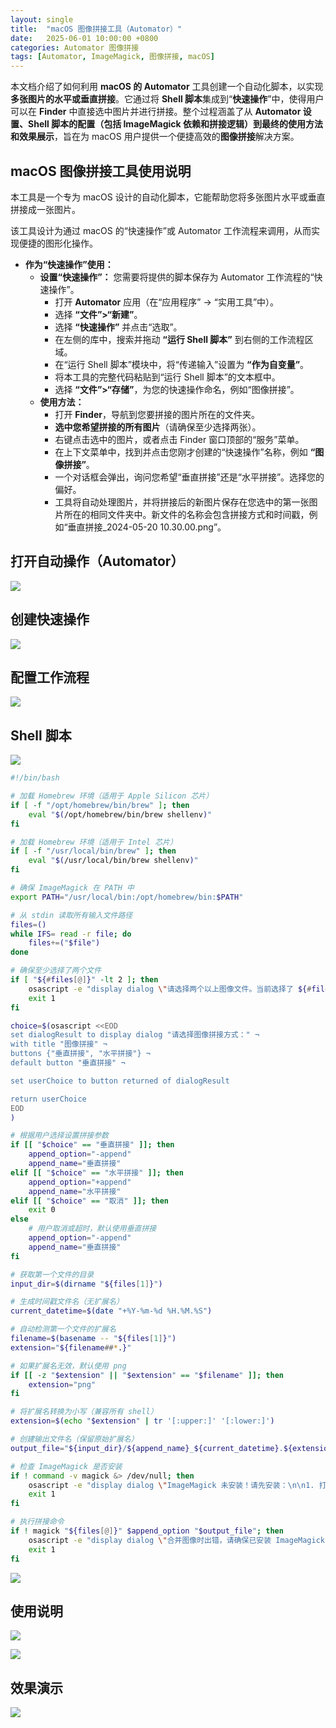 ```yaml
---
layout: single
title:  "macOS 图像拼接工具（Automator）"
date:   2025-06-01 10:00:00 +0800
categories: Automator 图像拼接
tags: [Automator, ImageMagick, 图像拼接, macOS]
---
```


本文档介绍了如何利用 **macOS 的 Automator** 工具创建一个自动化脚本，以实现**多张图片的水平或垂直拼接**。它通过将 **Shell 脚本**集成到“**快速操作**”中，使得用户可以在 **Finder** 中直接选中图片并进行拼接。整个过程涵盖了从 **Automator 设置、Shell 脚本的配置（包括 ImageMagick 依赖和拼接逻辑）到最终的使用方法和效果展示**，旨在为 macOS 用户提供一个便捷高效的**图像拼接**解决方案。

## macOS 图像拼接工具使用说明

本工具是一个专为 macOS 设计的自动化脚本，它能帮助您将多张图片水平或垂直拼接成一张图片。

该工具设计为通过 macOS 的“快速操作”或 Automator 工作流程来调用，从而实现便捷的图形化操作。

* **作为“快速操作”使用：**
    * **设置“快速操作”：** 您需要将提供的脚本保存为 Automator 工作流程的“快速操作”。
        * 打开 **Automator** 应用（在“应用程序” -> “实用工具”中）。
        * 选择 **“文件”>“新建”**。
        * 选择 **“快速操作”** 并点击“选取”。
        * 在左侧的库中，搜索并拖动 **“运行 Shell 脚本”** 到右侧的工作流程区域。
        * 在“运行 Shell 脚本”模块中，将“传递输入”设置为 **“作为自变量”**。
        * 将本工具的完整代码粘贴到“运行 Shell 脚本”的文本框中。
        * 选择 **“文件”>“存储”**，为您的快速操作命名，例如“图像拼接”。
    * **使用方法：**
        * 打开 **Finder**，导航到您要拼接的图片所在的文件夹。
        * **选中您希望拼接的所有图片**（请确保至少选择两张）。
        * 右键点击选中的图片，或者点击 Finder 窗口顶部的“服务”菜单。
        * 在上下文菜单中，找到并点击您刚才创建的“快速操作”名称，例如 **“图像拼接”**。
        * 一个对话框会弹出，询问您希望“垂直拼接”还是“水平拼接”。选择您的偏好。
        * 工具将自动处理图片，并将拼接后的新图片保存在您选中的第一张图片所在的相同文件夹中。新文件的名称会包含拼接方式和时间戳，例如“垂直拼接_2024-05-20 10.30.00.png”。


## 打开自动操作（Automator）

![](/images/2025/Automator/Automator.jpeg)

## 创建快速操作

![](/images/2025/Automator/AutomatorQuickOperation.jpeg)

## 配置工作流程

![](/images/2025/Automator/AutomatorQuickOperation-Config.jpeg)

## Shell 脚本

![](/images/2025/Automator/ImageStitching-ShellCode.jpeg)

```bash
#!/bin/bash

# 加载 Homebrew 环境（适用于 Apple Silicon 芯片）
if [ -f "/opt/homebrew/bin/brew" ]; then
    eval "$(/opt/homebrew/bin/brew shellenv)"
fi

# 加载 Homebrew 环境（适用于 Intel 芯片）
if [ -f "/usr/local/bin/brew" ]; then
    eval "$(/usr/local/bin/brew shellenv)"
fi

# 确保 ImageMagick 在 PATH 中
export PATH="/usr/local/bin:/opt/homebrew/bin:$PATH"

# 从 stdin 读取所有输入文件路径
files=()
while IFS= read -r file; do
    files+=("$file")
done

# 确保至少选择了两个文件
if [ "${#files[@]}" -lt 2 ]; then
    osascript -e "display dialog \"请选择两个以上图像文件。当前选择了 ${#files[@]} 个文件。\" with title \"图像拼接错误\" buttons {\"好的\"} default button \"好的\" with icon stop"
    exit 1
fi

choice=$(osascript <<EOD
set dialogResult to display dialog "请选择图像拼接方式：" ¬
with title "图像拼接" ¬
buttons {"垂直拼接", "水平拼接"} ¬
default button "垂直拼接" ¬

set userChoice to button returned of dialogResult

return userChoice
EOD
)

# 根据用户选择设置拼接参数
if [[ "$choice" == "垂直拼接" ]]; then
    append_option="-append"
    append_name="垂直拼接"
elif [[ "$choice" == "水平拼接" ]]; then
    append_option="+append"
    append_name="水平拼接"
elif [[ "$choice" == "取消" ]]; then
	exit 0
else
    # 用户取消或超时，默认使用垂直拼接
    append_option="-append"
    append_name="垂直拼接"
fi

# 获取第一个文件的目录
input_dir=$(dirname "${files[1]}")

# 生成时间戳文件名（无扩展名）
current_datetime=$(date "+%Y-%m-%d %H.%M.%S")

# 自动检测第一个文件的扩展名
filename=$(basename -- "${files[1]}")
extension="${filename##*.}"

# 如果扩展名无效，默认使用 png
if [[ -z "$extension" || "$extension" == "$filename" ]]; then
    extension="png"
fi

# 将扩展名转换为小写（兼容所有 shell）
extension=$(echo "$extension" | tr '[:upper:]' '[:lower:]')

# 创建输出文件名（保留原始扩展名）
output_file="${input_dir}/${append_name}_${current_datetime}.${extension}"

# 检查 ImageMagick 是否安装
if ! command -v magick &> /dev/null; then
    osascript -e "display dialog \"ImageMagick 未安装！请先安装：\n\n1. 打开终端\n2. 运行: brew install imagemagick\" with title \"软件依赖错误\" buttons {\"好的\"} default button \"好的\" with icon stop"
    exit 1
fi

# 执行拼接命令
if ! magick "${files[@]}" $append_option "$output_file"; then
    osascript -e "display dialog \"合并图像时出错，请确保已安装 ImageMagick！\n终端命令: brew install imagemagick\" with title \"图像拼接错误\" buttons {\"好的\"} default button \"好的\" with icon stop"
    exit 1
fi
```

![](/images/2025/Automator/ImageStitching-ShellCode-All.png)

## 使用说明

![](/images/2025/Automator/ImageStitching.png)

![](/images/2025/Automator/ImageStitchingRun.png)

## 效果演示

![](/images/2025/Automator/Demo.png)
